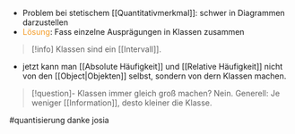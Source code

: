 - Problem bei stetischem [[Quantitativmerkmal]]: schwer in Diagrammen darzustellen
- <span style="color:rgb(245, 154, 35)">Lösung</span>: Fass einzelne Ausprägungen in Klassen zusammen

> [!info] Klassen sind ein [[Intervall]].

- jetzt kann man [[Absolute Häufigkeit]] und [[Relative Häufigkeit]] nicht von den [[Object|Objekten]] selbst, sondern von dern Klassen machen.

> [!question]- Klassen immer gleich groß machen?
> Nein. Generell: Je weniger [[Information]], desto kleiner die Klasse.


#quantisierung danke josia



